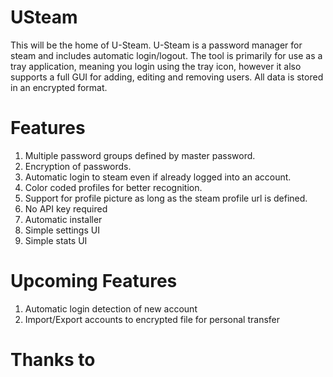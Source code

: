 # USteam
This will be the home of U-Steam.
U-Steam is a password manager for steam and includes automatic login/logout.
The tool is primarily for use as a tray application, meaning you login using the tray icon, however it also supports a full GUI for adding, editing and removing users.
All data is stored in an encrypted format.

# Features
1. Multiple password groups defined by master password.
2. Encryption of passwords.
3. Automatic login to steam even if already logged into an account.
4. Color coded profiles for better recognition.
5. Support for profile picture as long as the steam profile url is defined.
6. No API key required
7. Automatic installer
8. Simple settings UI
9. Simple stats UI

# Upcoming Features
1. Automatic login detection of new account
2. Import/Export accounts to encrypted file for personal transfer

# Thanks to
